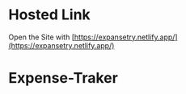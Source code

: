 # Hosted Link

Open the Site with [https://expansetry.netlify.app/](https://expansetry.netlify.app/)

# Expense-Traker
